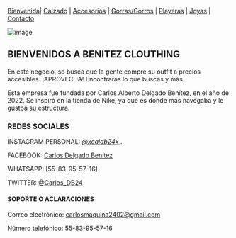 [Bienvenida](./index.md)| [Calzado](./calzado.md) | [Accesorios](./accesorios.md) | [Gorras/Gorros](./gorras.md) | [Playeras](./playeras.md) | [Joyas](./joyas.md) | [Contacto](./contacto.md)

![image](https://user-images.githubusercontent.com/99769777/157767152-a4fbd2fd-7a69-4cdd-a70b-ce489e65ffa6.png)



## BIENVENIDOS A BENITEZ CLOUTHING

En este negocio, se busca que la gente compre su outfit a precios accesibles. ¡APROVECHA! 
Encontrarás lo que buscas y más.

Esta empresa fue fundada por Carlos Alberto Delgado Benítez, en el año de 2022. Se inspiró en la tienda de Nike, ya que es donde más navegaba y le gustba su estructura.

### REDES SOCIALES

INSTAGRAM PERSONAL:   [ _@xcaldb24x_ ](https://www.instagram.com/_xcaldb24x_/). 

FACEBOOK:  [Carlos Delgado Benítez](https://www.facebook.com/carlos.delgadobenitez.9)

WHATSAPP:  [55-83-95-57-16]

TWITTER:   [@Carlos_DB24](https://twitter.com/Carlos_DB24)


#### SOPORTE O ACLARACIONES

Correo electrónico: carlosmaquina2402@gmail.com

Número telefónico: 55-83-95-57-16
